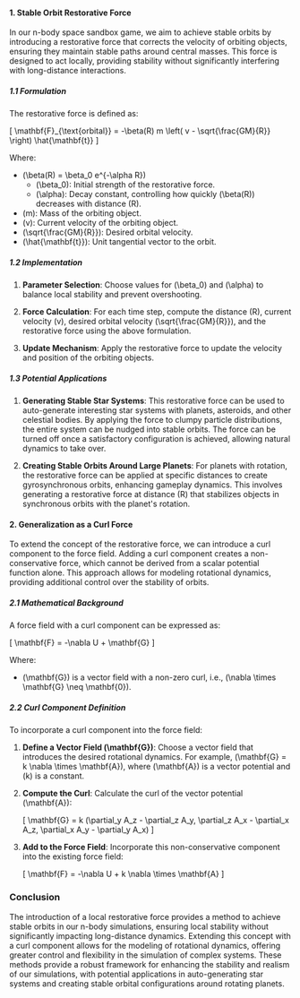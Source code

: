 #### 1. Stable Orbit Restorative Force

In our n-body space sandbox game, we aim to achieve stable orbits by introducing a restorative force that corrects the velocity of orbiting objects, ensuring they maintain stable paths around central masses. This force is designed to act locally, providing stability without significantly interfering with long-distance interactions.

##### 1.1 Formulation

The restorative force is defined as:

\[ \mathbf{F}_{\text{orbital}} = -\beta(R) m \left( v - \sqrt{\frac{GM}{R}} \right) \hat{\mathbf{t}} \]

Where:
- \(\beta(R) = \beta_0 e^{-\alpha R}\)
  - \(\beta_0\): Initial strength of the restorative force.
  - \(\alpha\): Decay constant, controlling how quickly \(\beta(R)\) decreases with distance \(R\).
- \(m\): Mass of the orbiting object.
- \(v\): Current velocity of the orbiting object.
- \(\sqrt{\frac{GM}{R}}\): Desired orbital velocity.
- \(\hat{\mathbf{t}}\): Unit tangential vector to the orbit.

##### 1.2 Implementation

1. **Parameter Selection**:
   Choose values for \(\beta_0\) and \(\alpha\) to balance local stability and prevent overshooting.

2. **Force Calculation**:
   For each time step, compute the distance \(R\), current velocity \(v\), desired orbital velocity \(\sqrt{\frac{GM}{R}}\), and the restorative force using the above formulation.

3. **Update Mechanism**:
   Apply the restorative force to update the velocity and position of the orbiting objects.

##### 1.3 Potential Applications

1. **Generating Stable Star Systems**:
   This restorative force can be used to auto-generate interesting star systems with planets, asteroids, and other celestial bodies. By applying the force to clumpy particle distributions, the entire system can be nudged into stable orbits. The force can be turned off once a satisfactory configuration is achieved, allowing natural dynamics to take over.

2. **Creating Stable Orbits Around Large Planets**:
   For planets with rotation, the restorative force can be applied at specific distances to create gyrosynchronous orbits, enhancing gameplay dynamics. This involves generating a restorative force at distance \(R\) that stabilizes objects in synchronous orbits with the planet's rotation.

#### 2. Generalization as a Curl Force

To extend the concept of the restorative force, we can introduce a curl component to the force field. Adding a curl component creates a non-conservative force, which cannot be derived from a scalar potential function alone. This approach allows for modeling rotational dynamics, providing additional control over the stability of orbits.

##### 2.1 Mathematical Background

A force field with a curl component can be expressed as:

\[ \mathbf{F} = -\nabla U + \mathbf{G} \]

Where:
- \(\mathbf{G}\) is a vector field with a non-zero curl, i.e., \(\nabla \times \mathbf{G} \neq \mathbf{0}\).

##### 2.2 Curl Component Definition

To incorporate a curl component into the force field:

1. **Define a Vector Field \(\mathbf{G}\)**:
   Choose a vector field that introduces the desired rotational dynamics. For example, \(\mathbf{G} = k \nabla \times \mathbf{A}\), where \(\mathbf{A}\) is a vector potential and \(k\) is a constant.

2. **Compute the Curl**:
   Calculate the curl of the vector potential \(\mathbf{A}\):

   \[
   \mathbf{G} = k (\partial_y A_z - \partial_z A_y, \partial_z A_x - \partial_x A_z, \partial_x A_y - \partial_y A_x)
   \]

3. **Add to the Force Field**:
   Incorporate this non-conservative component into the existing force field:

   \[
   \mathbf{F} = -\nabla U + k \nabla \times \mathbf{A}
   \]

### Conclusion

The introduction of a local restorative force provides a method to achieve stable orbits in our n-body simulations, ensuring local stability without significantly impacting long-distance dynamics. Extending this concept with a curl component allows for the modeling of rotational dynamics, offering greater control and flexibility in the simulation of complex systems. These methods provide a robust framework for enhancing the stability and realism of our simulations, with potential applications in auto-generating star systems and creating stable orbital configurations around rotating planets.
